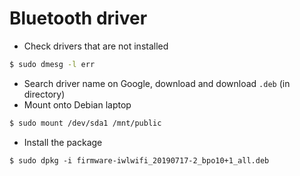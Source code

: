 # Bluetooth driver

- Check drivers that are not installed

```sh
$ sudo dmesg -l err
```

- Search driver name on Google, download and download `.deb` (in directory)
- Mount onto Debian laptop

```sh
$ sudo mount /dev/sda1 /mnt/public
```

- Install the package

```
$ sudo dpkg -i firmware-iwlwifi_20190717-2_bpo10+1_all.deb
```
